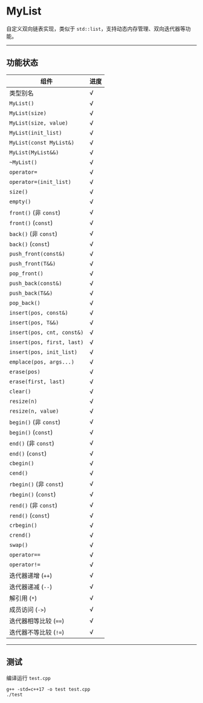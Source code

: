 # MyList

自定义双向链表实现，类似于 `std::list`，支持动态内存管理、双向迭代器等功能。

---

## 功能状态

| 组件                              | 进度 |
|-----------------------------------|------|
| 类型别名                          | √    |
| `MyList()`                        | √    |
| `MyList(size)`                    | √    |
| `MyList(size, value)`             | √    |
| `MyList(init_list)`               | √    |
| `MyList(const MyList&)`           | √    |
| `MyList(MyList&&)`                | √    |
| `~MyList()`                       | √    |
| `operator=`                       | √    |
| `operator=(init_list)`            | √    |
| `size()`                          | √    |
| `empty()`                         | √    |
| `front()` (非 `const`)            | √    |
| `front()` (`const`)               | √    |
| `back()` (非 `const`)             | √    |
| `back()` (`const`)                | √    |
| `push_front(const&)`              | √    |
| `push_front(T&&)`                 | √    |
| `pop_front()`                     | √    |
| `push_back(const&)`               | √    |
| `push_back(T&&)`                  | √    |
| `pop_back()`                      | √    |
| `insert(pos, const&)`             | √    |
| `insert(pos, T&&)`                | √    |
| `insert(pos, cnt, const&)`        | √    |
| `insert(pos, first, last)`        | √    |
| `insert(pos, init_list)`          | √    |
| `emplace(pos, args...)`           | √    |
| `erase(pos)`                      | √    |
| `erase(first, last)`              | √    |
| `clear()`                         | √    |
| `resize(n)`                       | √    |
| `resize(n, value)`                | √    |
| `begin()` (非 `const`)            | √    |
| `begin()` (`const`)               | √    |
| `end()` (非 `const`)              | √    |
| `end()` (`const`)                 | √    |
| `cbegin()`                        | √    |
| `cend()`                          | √    |
| `rbegin()` (非 `const`)           | √    |
| `rbegin()` (`const`)              | √    |
| `rend()` (非 `const`)             | √    |
| `rend()` (`const`)                | √    |
| `crbegin()`                       | √    |
| `crend()`                         | √    |
| `swap()`                          | √    |
| `operator==`                      | √    |
| `operator!=`                      | √    |
| 迭代器递增 (`++`)                 | √    |
| 迭代器递减 (`--`)                 | √    |
| 解引用 (`*`)                      | √    |
| 成员访问 (`->`)                   | √    |
| 迭代器相等比较 (`==`)             | √    |
| 迭代器不等比较 (`!=`)             | √    |

---

## 测试

编译运行 `test.cpp`

```
g++ -std=c++17 -o test test.cpp
./test
```

